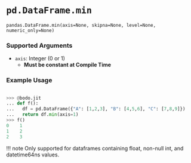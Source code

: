 # `pd.DataFrame.min`

`pandas.DataFrame.min(axis=None, skipna=None, level=None, numeric_only=None)`

### Supported Arguments

- `axis`: Integer (0 or 1)
  - **Must be constant at Compile Time**

### Example Usage

```py

>>> @bodo.jit
... def f():
...   df = pd.DataFrame({"A": [1,2,3], "B": [4,5,6], "C": [7,8,9]})
...   return df.min(axis=1)
>>> f()
0    1
1    2
2    3
```

!!! note
Only supported for dataframes containing float, non-null int, and datetime64ns values.
